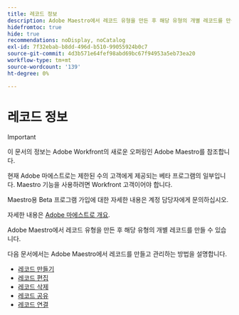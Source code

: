 ```yaml
---
title: 레코드 정보
description: Adobe Maestro에서 레코드 유형을 만든 후 해당 유형의 개별 레코드를 만들 수 있습니다. 다음 문서에서는 Adobe Maestro에서 레코드를 만들고 관리하는 방법을 설명합니다.
hidefromtoc: true
hide: true
recommendations: noDisplay, noCatalog
exl-id: 7f32ebab-b8dd-496d-b510-99055924b0c7
source-git-commit: 4d3b571e64fef98abd69bc67f94953a5eb73ea20
workflow-type: tm+mt
source-wordcount: '139'
ht-degree: 0%

---
```


<!-- update the metadata with real information when making this available in TOC and in the left nav
---
title: The architecture and fields of Adobe Maestro
description: The following articles describe how you can create and manage records in Adobe Maestro. 
hidefromtoc: yes
author: Alina
feature: Work Management
role: User
hide: yes
---
-->

# 레코드 정보

>[!IMPORTANT]
>
>이 문서의 정보는 Adobe Workfront의 새로운 오퍼링인 Adobe Maestro를 참조합니다.
>
>현재 Adobe 마에스트로는 제한된 수의 고객에게 제공되는 베타 프로그램의 일부입니다. Maestro 기능을 사용하려면 Workfront 고객이어야 합니다.
>
>Maestro용 Beta 프로그램 가입에 대한 자세한 내용은 계정 담당자에게 문의하십시오.
>
>자세한 내용은 [Adobe 마에스트로 개요](../maestro-overview.md).

Adobe Maestro에서 레코드 유형을 만든 후 해당 유형의 개별 레코드를 만들 수 있습니다.

다음 문서에서는 Adobe Maestro에서 레코드를 만들고 관리하는 방법을 설명합니다.

* [레코드 만들기](../records/create-records.md)
* [레코드 편집](../records/edit-records.md)
* [레코드 삭제](../records/delete-records.md)
* [레코드 공유](../records/share-records.md)
* [레코드 연결](../records/connect-records.md)
